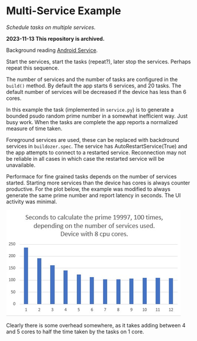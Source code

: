 # Multi-Service Example

*Schedule tasks on multiple services.*

**2023-11-13 This repository is archived.**

Background reading [Android Service](https://github.com/Android-for-Python/Android-for-Python-Users#android-service).

Start the services, start the tasks (repeat?), later stop the services. Perhaps repeat this sequence.

The number of services and the number of tasks are configured in the `build()` method. By default the app starts 6 services, and 20 tasks. The default number of services will be decreased if the device has less than 6 cores.

In this example the task (implemented in `service.py`) is to generate a bounded psudo random prime number in a somewhat inefficient way. Just busy work. When the tasks are complete the app reports a normalized measure of time taken.

Foreground services are used, these can be replaced with backdround services in `buildozer.spec`. The service has AutoRestartService(True) and the app attempts to connect to a restarted service. Reconnection may not be reliable in all cases in which case the restarted service will be unavailable.  

Performace for fine grained tasks depends on the number of services started. Starting more services than the device has cores is always counter productive. For the plot below, the example was modified to always generate the same prime number and report latency in seconds. The UI activity was minimal.

![Performance](performance.jpg)

Clearly there is some overhead somewhere, as it takes adding between 4 and 5 cores to half the time taken by the tasks on 1 core.